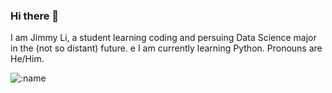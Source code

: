 ### Hi there 👋

I am Jimmy Li, a student learning coding and persuing Data Science major in the (not so distant) future. e
I am currently learning Python.
Pronouns are He/Him.

![:name](https://count.getloli.com/get/@:wokipokei)
